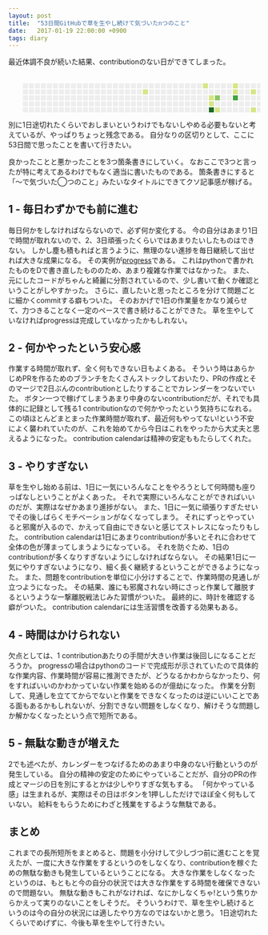 ```yaml
---
layout: post
title:  "53日間GitHubで草を生やし続けて気づいたnつのこと"
date:   2017-01-19 22:00:00 +0900
tags: diary
---
```


最近体調不良が続いた結果、contributionのない日ができてしまった。

<svg width="676" height="104" class="js-calendar-graph-svg">
  <g transform="translate(16, 20)">
      <g transform="translate(0, 0)">
          <rect class="day" width="10" height="10" x="13" y="0" fill="#eeeeee" data-count="0" data-date="2016-01-17"></rect>
          <rect class="day" width="10" height="10" x="13" y="12" fill="#eeeeee" data-count="0" data-date="2016-01-18"></rect>
          <rect class="day" width="10" height="10" x="13" y="24" fill="#eeeeee" data-count="0" data-date="2016-01-19"></rect>
          <rect class="day" width="10" height="10" x="13" y="36" fill="#eeeeee" data-count="0" data-date="2016-01-20"></rect>
          <rect class="day" width="10" height="10" x="13" y="48" fill="#eeeeee" data-count="0" data-date="2016-01-21"></rect>
          <rect class="day" width="10" height="10" x="13" y="60" fill="#eeeeee" data-count="0" data-date="2016-01-22"></rect>
          <rect class="day" width="10" height="10" x="13" y="72" fill="#eeeeee" data-count="0" data-date="2016-01-23"></rect>
      </g>
      <g transform="translate(13, 0)">
          <rect class="day" width="10" height="10" x="12" y="0" fill="#eeeeee" data-count="0" data-date="2016-01-24"></rect>
          <rect class="day" width="10" height="10" x="12" y="12" fill="#eeeeee" data-count="0" data-date="2016-01-25"></rect>
          <rect class="day" width="10" height="10" x="12" y="24" fill="#eeeeee" data-count="0" data-date="2016-01-26"></rect>
          <rect class="day" width="10" height="10" x="12" y="36" fill="#eeeeee" data-count="0" data-date="2016-01-27"></rect>
          <rect class="day" width="10" height="10" x="12" y="48" fill="#eeeeee" data-count="0" data-date="2016-01-28"></rect>
          <rect class="day" width="10" height="10" x="12" y="60" fill="#eeeeee" data-count="0" data-date="2016-01-29"></rect>
          <rect class="day" width="10" height="10" x="12" y="72" fill="#eeeeee" data-count="0" data-date="2016-01-30"></rect>
      </g>
      <g transform="translate(26, 0)">
          <rect class="day" width="10" height="10" x="11" y="0" fill="#eeeeee" data-count="0" data-date="2016-01-31"></rect>
          <rect class="day" width="10" height="10" x="11" y="12" fill="#eeeeee" data-count="0" data-date="2016-02-01"></rect>
          <rect class="day" width="10" height="10" x="11" y="24" fill="#eeeeee" data-count="0" data-date="2016-02-02"></rect>
          <rect class="day" width="10" height="10" x="11" y="36" fill="#eeeeee" data-count="0" data-date="2016-02-03"></rect>
          <rect class="day" width="10" height="10" x="11" y="48" fill="#eeeeee" data-count="0" data-date="2016-02-04"></rect>
          <rect class="day" width="10" height="10" x="11" y="60" fill="#eeeeee" data-count="0" data-date="2016-02-05"></rect>
          <rect class="day" width="10" height="10" x="11" y="72" fill="#eeeeee" data-count="0" data-date="2016-02-06"></rect>
      </g>
      <g transform="translate(39, 0)">
          <rect class="day" width="10" height="10" x="10" y="0" fill="#eeeeee" data-count="0" data-date="2016-02-07"></rect>
          <rect class="day" width="10" height="10" x="10" y="12" fill="#eeeeee" data-count="0" data-date="2016-02-08"></rect>
          <rect class="day" width="10" height="10" x="10" y="24" fill="#eeeeee" data-count="0" data-date="2016-02-09"></rect>
          <rect class="day" width="10" height="10" x="10" y="36" fill="#eeeeee" data-count="0" data-date="2016-02-10"></rect>
          <rect class="day" width="10" height="10" x="10" y="48" fill="#eeeeee" data-count="0" data-date="2016-02-11"></rect>
          <rect class="day" width="10" height="10" x="10" y="60" fill="#eeeeee" data-count="0" data-date="2016-02-12"></rect>
          <rect class="day" width="10" height="10" x="10" y="72" fill="#eeeeee" data-count="0" data-date="2016-02-13"></rect>
      </g>
      <g transform="translate(52, 0)">
          <rect class="day" width="10" height="10" x="9" y="0" fill="#eeeeee" data-count="0" data-date="2016-02-14"></rect>
          <rect class="day" width="10" height="10" x="9" y="12" fill="#eeeeee" data-count="0" data-date="2016-02-15"></rect>
          <rect class="day" width="10" height="10" x="9" y="24" fill="#eeeeee" data-count="0" data-date="2016-02-16"></rect>
          <rect class="day" width="10" height="10" x="9" y="36" fill="#eeeeee" data-count="0" data-date="2016-02-17"></rect>
          <rect class="day" width="10" height="10" x="9" y="48" fill="#eeeeee" data-count="0" data-date="2016-02-18"></rect>
          <rect class="day" width="10" height="10" x="9" y="60" fill="#eeeeee" data-count="0" data-date="2016-02-19"></rect>
          <rect class="day" width="10" height="10" x="9" y="72" fill="#eeeeee" data-count="0" data-date="2016-02-20"></rect>
      </g>
      <g transform="translate(65, 0)">
          <rect class="day" width="10" height="10" x="8" y="0" fill="#eeeeee" data-count="0" data-date="2016-02-21"></rect>
          <rect class="day" width="10" height="10" x="8" y="12" fill="#eeeeee" data-count="0" data-date="2016-02-22"></rect>
          <rect class="day" width="10" height="10" x="8" y="24" fill="#eeeeee" data-count="0" data-date="2016-02-23"></rect>
          <rect class="day" width="10" height="10" x="8" y="36" fill="#eeeeee" data-count="0" data-date="2016-02-24"></rect>
          <rect class="day" width="10" height="10" x="8" y="48" fill="#eeeeee" data-count="0" data-date="2016-02-25"></rect>
          <rect class="day" width="10" height="10" x="8" y="60" fill="#eeeeee" data-count="0" data-date="2016-02-26"></rect>
          <rect class="day" width="10" height="10" x="8" y="72" fill="#eeeeee" data-count="0" data-date="2016-02-27"></rect>
      </g>
      <g transform="translate(78, 0)">
          <rect class="day" width="10" height="10" x="7" y="0" fill="#eeeeee" data-count="0" data-date="2016-02-28"></rect>
          <rect class="day" width="10" height="10" x="7" y="12" fill="#eeeeee" data-count="0" data-date="2016-02-29"></rect>
          <rect class="day" width="10" height="10" x="7" y="24" fill="#eeeeee" data-count="0" data-date="2016-03-01"></rect>
          <rect class="day" width="10" height="10" x="7" y="36" fill="#eeeeee" data-count="0" data-date="2016-03-02"></rect>
          <rect class="day" width="10" height="10" x="7" y="48" fill="#eeeeee" data-count="0" data-date="2016-03-03"></rect>
          <rect class="day" width="10" height="10" x="7" y="60" fill="#eeeeee" data-count="0" data-date="2016-03-04"></rect>
          <rect class="day" width="10" height="10" x="7" y="72" fill="#eeeeee" data-count="0" data-date="2016-03-05"></rect>
      </g>
      <g transform="translate(91, 0)">
          <rect class="day" width="10" height="10" x="6" y="0" fill="#eeeeee" data-count="0" data-date="2016-03-06"></rect>
          <rect class="day" width="10" height="10" x="6" y="12" fill="#eeeeee" data-count="0" data-date="2016-03-07"></rect>
          <rect class="day" width="10" height="10" x="6" y="24" fill="#eeeeee" data-count="0" data-date="2016-03-08"></rect>
          <rect class="day" width="10" height="10" x="6" y="36" fill="#eeeeee" data-count="0" data-date="2016-03-09"></rect>
          <rect class="day" width="10" height="10" x="6" y="48" fill="#eeeeee" data-count="0" data-date="2016-03-10"></rect>
          <rect class="day" width="10" height="10" x="6" y="60" fill="#eeeeee" data-count="0" data-date="2016-03-11"></rect>
          <rect class="day" width="10" height="10" x="6" y="72" fill="#eeeeee" data-count="0" data-date="2016-03-12"></rect>
      </g>
      <g transform="translate(104, 0)">
          <rect class="day" width="10" height="10" x="5" y="0" fill="#eeeeee" data-count="0" data-date="2016-03-13"></rect>
          <rect class="day" width="10" height="10" x="5" y="12" fill="#eeeeee" data-count="0" data-date="2016-03-14"></rect>
          <rect class="day" width="10" height="10" x="5" y="24" fill="#eeeeee" data-count="0" data-date="2016-03-15"></rect>
          <rect class="day" width="10" height="10" x="5" y="36" fill="#eeeeee" data-count="0" data-date="2016-03-16"></rect>
          <rect class="day" width="10" height="10" x="5" y="48" fill="#eeeeee" data-count="0" data-date="2016-03-17"></rect>
          <rect class="day" width="10" height="10" x="5" y="60" fill="#eeeeee" data-count="0" data-date="2016-03-18"></rect>
          <rect class="day" width="10" height="10" x="5" y="72" fill="#eeeeee" data-count="0" data-date="2016-03-19"></rect>
      </g>
      <g transform="translate(117, 0)">
          <rect class="day" width="10" height="10" x="4" y="0" fill="#eeeeee" data-count="0" data-date="2016-03-20"></rect>
          <rect class="day" width="10" height="10" x="4" y="12" fill="#eeeeee" data-count="0" data-date="2016-03-21"></rect>
          <rect class="day" width="10" height="10" x="4" y="24" fill="#eeeeee" data-count="0" data-date="2016-03-22"></rect>
          <rect class="day" width="10" height="10" x="4" y="36" fill="#eeeeee" data-count="0" data-date="2016-03-23"></rect>
          <rect class="day" width="10" height="10" x="4" y="48" fill="#eeeeee" data-count="0" data-date="2016-03-24"></rect>
          <rect class="day" width="10" height="10" x="4" y="60" fill="#eeeeee" data-count="0" data-date="2016-03-25"></rect>
          <rect class="day" width="10" height="10" x="4" y="72" fill="#eeeeee" data-count="0" data-date="2016-03-26"></rect>
      </g>
      <g transform="translate(130, 0)">
          <rect class="day" width="10" height="10" x="3" y="0" fill="#eeeeee" data-count="0" data-date="2016-03-27"></rect>
          <rect class="day" width="10" height="10" x="3" y="12" fill="#eeeeee" data-count="0" data-date="2016-03-28"></rect>
          <rect class="day" width="10" height="10" x="3" y="24" fill="#eeeeee" data-count="0" data-date="2016-03-29"></rect>
          <rect class="day" width="10" height="10" x="3" y="36" fill="#eeeeee" data-count="0" data-date="2016-03-30"></rect>
          <rect class="day" width="10" height="10" x="3" y="48" fill="#eeeeee" data-count="0" data-date="2016-03-31"></rect>
          <rect class="day" width="10" height="10" x="3" y="60" fill="#eeeeee" data-count="0" data-date="2016-04-01"></rect>
          <rect class="day" width="10" height="10" x="3" y="72" fill="#eeeeee" data-count="0" data-date="2016-04-02"></rect>
      </g>
      <g transform="translate(143, 0)">
          <rect class="day" width="10" height="10" x="2" y="0" fill="#eeeeee" data-count="0" data-date="2016-04-03"></rect>
          <rect class="day" width="10" height="10" x="2" y="12" fill="#eeeeee" data-count="0" data-date="2016-04-04"></rect>
          <rect class="day" width="10" height="10" x="2" y="24" fill="#eeeeee" data-count="0" data-date="2016-04-05"></rect>
          <rect class="day" width="10" height="10" x="2" y="36" fill="#eeeeee" data-count="0" data-date="2016-04-06"></rect>
          <rect class="day" width="10" height="10" x="2" y="48" fill="#eeeeee" data-count="0" data-date="2016-04-07"></rect>
          <rect class="day" width="10" height="10" x="2" y="60" fill="#eeeeee" data-count="0" data-date="2016-04-08"></rect>
          <rect class="day" width="10" height="10" x="2" y="72" fill="#eeeeee" data-count="0" data-date="2016-04-09"></rect>
      </g>
      <g transform="translate(156, 0)">
          <rect class="day" width="10" height="10" x="1" y="0" fill="#eeeeee" data-count="0" data-date="2016-04-10"></rect>
          <rect class="day" width="10" height="10" x="1" y="12" fill="#eeeeee" data-count="0" data-date="2016-04-11"></rect>
          <rect class="day" width="10" height="10" x="1" y="24" fill="#eeeeee" data-count="0" data-date="2016-04-12"></rect>
          <rect class="day" width="10" height="10" x="1" y="36" fill="#eeeeee" data-count="0" data-date="2016-04-13"></rect>
          <rect class="day" width="10" height="10" x="1" y="48" fill="#eeeeee" data-count="0" data-date="2016-04-14"></rect>
          <rect class="day" width="10" height="10" x="1" y="60" fill="#eeeeee" data-count="0" data-date="2016-04-15"></rect>
          <rect class="day" width="10" height="10" x="1" y="72" fill="#eeeeee" data-count="0" data-date="2016-04-16"></rect>
      </g>
      <g transform="translate(169, 0)">
          <rect class="day" width="10" height="10" x="0" y="0" fill="#eeeeee" data-count="0" data-date="2016-04-17"></rect>
          <rect class="day" width="10" height="10" x="0" y="12" fill="#eeeeee" data-count="0" data-date="2016-04-18"></rect>
          <rect class="day" width="10" height="10" x="0" y="24" fill="#eeeeee" data-count="0" data-date="2016-04-19"></rect>
          <rect class="day" width="10" height="10" x="0" y="36" fill="#eeeeee" data-count="0" data-date="2016-04-20"></rect>
          <rect class="day" width="10" height="10" x="0" y="48" fill="#eeeeee" data-count="0" data-date="2016-04-21"></rect>
          <rect class="day" width="10" height="10" x="0" y="60" fill="#eeeeee" data-count="0" data-date="2016-04-22"></rect>
          <rect class="day" width="10" height="10" x="0" y="72" fill="#eeeeee" data-count="0" data-date="2016-04-23"></rect>
      </g>
      <g transform="translate(182, 0)">
          <rect class="day" width="10" height="10" x="-1" y="0" fill="#eeeeee" data-count="0" data-date="2016-04-24"></rect>
          <rect class="day" width="10" height="10" x="-1" y="12" fill="#eeeeee" data-count="0" data-date="2016-04-25"></rect>
          <rect class="day" width="10" height="10" x="-1" y="24" fill="#eeeeee" data-count="0" data-date="2016-04-26"></rect>
          <rect class="day" width="10" height="10" x="-1" y="36" fill="#eeeeee" data-count="0" data-date="2016-04-27"></rect>
          <rect class="day" width="10" height="10" x="-1" y="48" fill="#eeeeee" data-count="0" data-date="2016-04-28"></rect>
          <rect class="day" width="10" height="10" x="-1" y="60" fill="#eeeeee" data-count="0" data-date="2016-04-29"></rect>
          <rect class="day" width="10" height="10" x="-1" y="72" fill="#eeeeee" data-count="0" data-date="2016-04-30"></rect>
      </g>
      <g transform="translate(195, 0)">
          <rect class="day" width="10" height="10" x="-2" y="0" fill="#eeeeee" data-count="0" data-date="2016-05-01"></rect>
          <rect class="day" width="10" height="10" x="-2" y="12" fill="#eeeeee" data-count="0" data-date="2016-05-02"></rect>
          <rect class="day" width="10" height="10" x="-2" y="24" fill="#eeeeee" data-count="0" data-date="2016-05-03"></rect>
          <rect class="day" width="10" height="10" x="-2" y="36" fill="#eeeeee" data-count="0" data-date="2016-05-04"></rect>
          <rect class="day" width="10" height="10" x="-2" y="48" fill="#eeeeee" data-count="0" data-date="2016-05-05"></rect>
          <rect class="day" width="10" height="10" x="-2" y="60" fill="#eeeeee" data-count="0" data-date="2016-05-06"></rect>
          <rect class="day" width="10" height="10" x="-2" y="72" fill="#eeeeee" data-count="0" data-date="2016-05-07"></rect>
      </g>
      <g transform="translate(208, 0)">
          <rect class="day" width="10" height="10" x="-3" y="0" fill="#eeeeee" data-count="0" data-date="2016-05-08"></rect>
          <rect class="day" width="10" height="10" x="-3" y="12" fill="#eeeeee" data-count="0" data-date="2016-05-09"></rect>
          <rect class="day" width="10" height="10" x="-3" y="24" fill="#eeeeee" data-count="0" data-date="2016-05-10"></rect>
          <rect class="day" width="10" height="10" x="-3" y="36" fill="#eeeeee" data-count="0" data-date="2016-05-11"></rect>
          <rect class="day" width="10" height="10" x="-3" y="48" fill="#eeeeee" data-count="0" data-date="2016-05-12"></rect>
          <rect class="day" width="10" height="10" x="-3" y="60" fill="#eeeeee" data-count="0" data-date="2016-05-13"></rect>
          <rect class="day" width="10" height="10" x="-3" y="72" fill="#eeeeee" data-count="0" data-date="2016-05-14"></rect>
      </g>
      <g transform="translate(221, 0)">
          <rect class="day" width="10" height="10" x="-4" y="0" fill="#eeeeee" data-count="0" data-date="2016-05-15"></rect>
          <rect class="day" width="10" height="10" x="-4" y="12" fill="#eeeeee" data-count="0" data-date="2016-05-16"></rect>
          <rect class="day" width="10" height="10" x="-4" y="24" fill="#eeeeee" data-count="0" data-date="2016-05-17"></rect>
          <rect class="day" width="10" height="10" x="-4" y="36" fill="#eeeeee" data-count="0" data-date="2016-05-18"></rect>
          <rect class="day" width="10" height="10" x="-4" y="48" fill="#eeeeee" data-count="0" data-date="2016-05-19"></rect>
          <rect class="day" width="10" height="10" x="-4" y="60" fill="#eeeeee" data-count="0" data-date="2016-05-20"></rect>
          <rect class="day" width="10" height="10" x="-4" y="72" fill="#eeeeee" data-count="0" data-date="2016-05-21"></rect>
      </g>
      <g transform="translate(234, 0)">
          <rect class="day" width="10" height="10" x="-5" y="0" fill="#eeeeee" data-count="0" data-date="2016-05-22"></rect>
          <rect class="day" width="10" height="10" x="-5" y="12" fill="#eeeeee" data-count="0" data-date="2016-05-23"></rect>
          <rect class="day" width="10" height="10" x="-5" y="24" fill="#eeeeee" data-count="0" data-date="2016-05-24"></rect>
          <rect class="day" width="10" height="10" x="-5" y="36" fill="#eeeeee" data-count="0" data-date="2016-05-25"></rect>
          <rect class="day" width="10" height="10" x="-5" y="48" fill="#eeeeee" data-count="0" data-date="2016-05-26"></rect>
          <rect class="day" width="10" height="10" x="-5" y="60" fill="#eeeeee" data-count="0" data-date="2016-05-27"></rect>
          <rect class="day" width="10" height="10" x="-5" y="72" fill="#eeeeee" data-count="0" data-date="2016-05-28"></rect>
      </g>
      <g transform="translate(247, 0)">
          <rect class="day" width="10" height="10" x="-6" y="0" fill="#eeeeee" data-count="0" data-date="2016-05-29"></rect>
          <rect class="day" width="10" height="10" x="-6" y="12" fill="#eeeeee" data-count="0" data-date="2016-05-30"></rect>
          <rect class="day" width="10" height="10" x="-6" y="24" fill="#eeeeee" data-count="0" data-date="2016-05-31"></rect>
          <rect class="day" width="10" height="10" x="-6" y="36" fill="#eeeeee" data-count="0" data-date="2016-06-01"></rect>
          <rect class="day" width="10" height="10" x="-6" y="48" fill="#eeeeee" data-count="0" data-date="2016-06-02"></rect>
          <rect class="day" width="10" height="10" x="-6" y="60" fill="#eeeeee" data-count="0" data-date="2016-06-03"></rect>
          <rect class="day" width="10" height="10" x="-6" y="72" fill="#eeeeee" data-count="0" data-date="2016-06-04"></rect>
      </g>
      <g transform="translate(260, 0)">
          <rect class="day" width="10" height="10" x="-7" y="0" fill="#eeeeee" data-count="0" data-date="2016-06-05"></rect>
          <rect class="day" width="10" height="10" x="-7" y="12" fill="#d6e685" data-count="2" data-date="2016-06-06"></rect>
          <rect class="day" width="10" height="10" x="-7" y="24" fill="#eeeeee" data-count="0" data-date="2016-06-07"></rect>
          <rect class="day" width="10" height="10" x="-7" y="36" fill="#eeeeee" data-count="0" data-date="2016-06-08"></rect>
          <rect class="day" width="10" height="10" x="-7" y="48" fill="#eeeeee" data-count="0" data-date="2016-06-09"></rect>
          <rect class="day" width="10" height="10" x="-7" y="60" fill="#eeeeee" data-count="0" data-date="2016-06-10"></rect>
          <rect class="day" width="10" height="10" x="-7" y="72" fill="#eeeeee" data-count="0" data-date="2016-06-11"></rect>
      </g>
      <g transform="translate(273, 0)">
          <rect class="day" width="10" height="10" x="-8" y="0" fill="#eeeeee" data-count="0" data-date="2016-06-12"></rect>
          <rect class="day" width="10" height="10" x="-8" y="12" fill="#eeeeee" data-count="0" data-date="2016-06-13"></rect>
          <rect class="day" width="10" height="10" x="-8" y="24" fill="#eeeeee" data-count="0" data-date="2016-06-14"></rect>
          <rect class="day" width="10" height="10" x="-8" y="36" fill="#eeeeee" data-count="0" data-date="2016-06-15"></rect>
          <rect class="day" width="10" height="10" x="-8" y="48" fill="#eeeeee" data-count="0" data-date="2016-06-16"></rect>
          <rect class="day" width="10" height="10" x="-8" y="60" fill="#eeeeee" data-count="0" data-date="2016-06-17"></rect>
          <rect class="day" width="10" height="10" x="-8" y="72" fill="#eeeeee" data-count="0" data-date="2016-06-18"></rect>
      </g>
      <g transform="translate(286, 0)">
          <rect class="day" width="10" height="10" x="-9" y="0" fill="#eeeeee" data-count="0" data-date="2016-06-19"></rect>
          <rect class="day" width="10" height="10" x="-9" y="12" fill="#eeeeee" data-count="0" data-date="2016-06-20"></rect>
          <rect class="day" width="10" height="10" x="-9" y="24" fill="#eeeeee" data-count="0" data-date="2016-06-21"></rect>
          <rect class="day" width="10" height="10" x="-9" y="36" fill="#eeeeee" data-count="0" data-date="2016-06-22"></rect>
          <rect class="day" width="10" height="10" x="-9" y="48" fill="#eeeeee" data-count="0" data-date="2016-06-23"></rect>
          <rect class="day" width="10" height="10" x="-9" y="60" fill="#eeeeee" data-count="0" data-date="2016-06-24"></rect>
          <rect class="day" width="10" height="10" x="-9" y="72" fill="#eeeeee" data-count="0" data-date="2016-06-25"></rect>
      </g>
      <g transform="translate(299, 0)">
          <rect class="day" width="10" height="10" x="-10" y="0" fill="#eeeeee" data-count="0" data-date="2016-06-26"></rect>
          <rect class="day" width="10" height="10" x="-10" y="12" fill="#eeeeee" data-count="0" data-date="2016-06-27"></rect>
          <rect class="day" width="10" height="10" x="-10" y="24" fill="#eeeeee" data-count="0" data-date="2016-06-28"></rect>
          <rect class="day" width="10" height="10" x="-10" y="36" fill="#eeeeee" data-count="0" data-date="2016-06-29"></rect>
          <rect class="day" width="10" height="10" x="-10" y="48" fill="#eeeeee" data-count="0" data-date="2016-06-30"></rect>
          <rect class="day" width="10" height="10" x="-10" y="60" fill="#eeeeee" data-count="0" data-date="2016-07-01"></rect>
          <rect class="day" width="10" height="10" x="-10" y="72" fill="#eeeeee" data-count="0" data-date="2016-07-02"></rect>
      </g>
      <g transform="translate(312, 0)">
          <rect class="day" width="10" height="10" x="-11" y="0" fill="#eeeeee" data-count="0" data-date="2016-07-03"></rect>
          <rect class="day" width="10" height="10" x="-11" y="12" fill="#eeeeee" data-count="0" data-date="2016-07-04"></rect>
          <rect class="day" width="10" height="10" x="-11" y="24" fill="#eeeeee" data-count="0" data-date="2016-07-05"></rect>
          <rect class="day" width="10" height="10" x="-11" y="36" fill="#eeeeee" data-count="0" data-date="2016-07-06"></rect>
          <rect class="day" width="10" height="10" x="-11" y="48" fill="#eeeeee" data-count="0" data-date="2016-07-07"></rect>
          <rect class="day" width="10" height="10" x="-11" y="60" fill="#eeeeee" data-count="0" data-date="2016-07-08"></rect>
          <rect class="day" width="10" height="10" x="-11" y="72" fill="#eeeeee" data-count="0" data-date="2016-07-09"></rect>
      </g>
      <g transform="translate(325, 0)">
          <rect class="day" width="10" height="10" x="-12" y="0" fill="#eeeeee" data-count="0" data-date="2016-07-10"></rect>
          <rect class="day" width="10" height="10" x="-12" y="12" fill="#eeeeee" data-count="0" data-date="2016-07-11"></rect>
          <rect class="day" width="10" height="10" x="-12" y="24" fill="#eeeeee" data-count="0" data-date="2016-07-12"></rect>
          <rect class="day" width="10" height="10" x="-12" y="36" fill="#eeeeee" data-count="0" data-date="2016-07-13"></rect>
          <rect class="day" width="10" height="10" x="-12" y="48" fill="#eeeeee" data-count="0" data-date="2016-07-14"></rect>
          <rect class="day" width="10" height="10" x="-12" y="60" fill="#eeeeee" data-count="0" data-date="2016-07-15"></rect>
          <rect class="day" width="10" height="10" x="-12" y="72" fill="#eeeeee" data-count="0" data-date="2016-07-16"></rect>
      </g>
      <g transform="translate(338, 0)">
          <rect class="day" width="10" height="10" x="-13" y="0" fill="#eeeeee" data-count="0" data-date="2016-07-17"></rect>
          <rect class="day" width="10" height="10" x="-13" y="12" fill="#eeeeee" data-count="0" data-date="2016-07-18"></rect>
          <rect class="day" width="10" height="10" x="-13" y="24" fill="#eeeeee" data-count="0" data-date="2016-07-19"></rect>
          <rect class="day" width="10" height="10" x="-13" y="36" fill="#eeeeee" data-count="0" data-date="2016-07-20"></rect>
          <rect class="day" width="10" height="10" x="-13" y="48" fill="#eeeeee" data-count="0" data-date="2016-07-21"></rect>
          <rect class="day" width="10" height="10" x="-13" y="60" fill="#eeeeee" data-count="0" data-date="2016-07-22"></rect>
          <rect class="day" width="10" height="10" x="-13" y="72" fill="#eeeeee" data-count="0" data-date="2016-07-23"></rect>
      </g>
      <g transform="translate(351, 0)">
          <rect class="day" width="10" height="10" x="-14" y="0" fill="#eeeeee" data-count="0" data-date="2016-07-24"></rect>
          <rect class="day" width="10" height="10" x="-14" y="12" fill="#eeeeee" data-count="0" data-date="2016-07-25"></rect>
          <rect class="day" width="10" height="10" x="-14" y="24" fill="#eeeeee" data-count="0" data-date="2016-07-26"></rect>
          <rect class="day" width="10" height="10" x="-14" y="36" fill="#eeeeee" data-count="0" data-date="2016-07-27"></rect>
          <rect class="day" width="10" height="10" x="-14" y="48" fill="#eeeeee" data-count="0" data-date="2016-07-28"></rect>
          <rect class="day" width="10" height="10" x="-14" y="60" fill="#eeeeee" data-count="0" data-date="2016-07-29"></rect>
          <rect class="day" width="10" height="10" x="-14" y="72" fill="#eeeeee" data-count="0" data-date="2016-07-30"></rect>
      </g>
      <g transform="translate(364, 0)">
          <rect class="day" width="10" height="10" x="-15" y="0" fill="#eeeeee" data-count="0" data-date="2016-07-31"></rect>
          <rect class="day" width="10" height="10" x="-15" y="12" fill="#eeeeee" data-count="0" data-date="2016-08-01"></rect>
          <rect class="day" width="10" height="10" x="-15" y="24" fill="#eeeeee" data-count="0" data-date="2016-08-02"></rect>
          <rect class="day" width="10" height="10" x="-15" y="36" fill="#eeeeee" data-count="0" data-date="2016-08-03"></rect>
          <rect class="day" width="10" height="10" x="-15" y="48" fill="#eeeeee" data-count="0" data-date="2016-08-04"></rect>
          <rect class="day" width="10" height="10" x="-15" y="60" fill="#eeeeee" data-count="0" data-date="2016-08-05"></rect>
          <rect class="day" width="10" height="10" x="-15" y="72" fill="#eeeeee" data-count="0" data-date="2016-08-06"></rect>
      </g>
      <g transform="translate(377, 0)">
          <rect class="day" width="10" height="10" x="-16" y="0" fill="#eeeeee" data-count="0" data-date="2016-08-07"></rect>
          <rect class="day" width="10" height="10" x="-16" y="12" fill="#eeeeee" data-count="0" data-date="2016-08-08"></rect>
          <rect class="day" width="10" height="10" x="-16" y="24" fill="#eeeeee" data-count="0" data-date="2016-08-09"></rect>
          <rect class="day" width="10" height="10" x="-16" y="36" fill="#eeeeee" data-count="0" data-date="2016-08-10"></rect>
          <rect class="day" width="10" height="10" x="-16" y="48" fill="#eeeeee" data-count="0" data-date="2016-08-11"></rect>
          <rect class="day" width="10" height="10" x="-16" y="60" fill="#8cc665" data-count="4" data-date="2016-08-12"></rect>
          <rect class="day" width="10" height="10" x="-16" y="72" fill="#eeeeee" data-count="0" data-date="2016-08-13"></rect>
      </g>
      <g transform="translate(390, 0)">
          <rect class="day" width="10" height="10" x="-17" y="0" fill="#d6e685" data-count="2" data-date="2016-08-14"></rect>
          <rect class="day" width="10" height="10" x="-17" y="12" fill="#eeeeee" data-count="0" data-date="2016-08-15"></rect>
          <rect class="day" width="10" height="10" x="-17" y="24" fill="#eeeeee" data-count="0" data-date="2016-08-16"></rect>
          <rect class="day" width="10" height="10" x="-17" y="36" fill="#eeeeee" data-count="0" data-date="2016-08-17"></rect>
          <rect class="day" width="10" height="10" x="-17" y="48" fill="#eeeeee" data-count="0" data-date="2016-08-18"></rect>
          <rect class="day" width="10" height="10" x="-17" y="60" fill="#eeeeee" data-count="0" data-date="2016-08-19"></rect>
          <rect class="day" width="10" height="10" x="-17" y="72" fill="#eeeeee" data-count="0" data-date="2016-08-20"></rect>
      </g>
      <g transform="translate(403, 0)">
          <rect class="day" width="10" height="10" x="-18" y="0" fill="#eeeeee" data-count="0" data-date="2016-08-21"></rect>
          <rect class="day" width="10" height="10" x="-18" y="12" fill="#eeeeee" data-count="0" data-date="2016-08-22"></rect>
          <rect class="day" width="10" height="10" x="-18" y="24" fill="#d6e685" data-count="1" data-date="2016-08-23"></rect>
          <rect class="day" width="10" height="10" x="-18" y="36" fill="#d6e685" data-count="1" data-date="2016-08-24"></rect>
          <rect class="day" width="10" height="10" x="-18" y="48" fill="#1e6823" data-count="8" data-date="2016-08-25"></rect>
          <rect class="day" width="10" height="10" x="-18" y="60" fill="#eeeeee" data-count="0" data-date="2016-08-26"></rect>
          <rect class="day" width="10" height="10" x="-18" y="72" fill="#eeeeee" data-count="0" data-date="2016-08-27"></rect>
      </g>
      <g transform="translate(416, 0)">
          <rect class="day" width="10" height="10" x="-19" y="0" fill="#eeeeee" data-count="0" data-date="2016-08-28"></rect>
          <rect class="day" width="10" height="10" x="-19" y="12" fill="#eeeeee" data-count="0" data-date="2016-08-29"></rect>
          <rect class="day" width="10" height="10" x="-19" y="24" fill="#8cc665" data-count="4" data-date="2016-08-30"></rect>
          <rect class="day" width="10" height="10" x="-19" y="36" fill="#eeeeee" data-count="0" data-date="2016-08-31"></rect>
          <rect class="day" width="10" height="10" x="-19" y="48" fill="#d6e685" data-count="2" data-date="2016-09-01"></rect>
          <rect class="day" width="10" height="10" x="-19" y="60" fill="#eeeeee" data-count="0" data-date="2016-09-02"></rect>
          <rect class="day" width="10" height="10" x="-19" y="72" fill="#8cc665" data-count="3" data-date="2016-09-03"></rect>
      </g>
      <g transform="translate(429, 0)">
          <rect class="day" width="10" height="10" x="-20" y="0" fill="#eeeeee" data-count="0" data-date="2016-09-04"></rect>
          <rect class="day" width="10" height="10" x="-20" y="12" fill="#eeeeee" data-count="0" data-date="2016-09-05"></rect>
          <rect class="day" width="10" height="10" x="-20" y="24" fill="#eeeeee" data-count="0" data-date="2016-09-06"></rect>
          <rect class="day" width="10" height="10" x="-20" y="36" fill="#eeeeee" data-count="0" data-date="2016-09-07"></rect>
          <rect class="day" width="10" height="10" x="-20" y="48" fill="#eeeeee" data-count="0" data-date="2016-09-08"></rect>
          <rect class="day" width="10" height="10" x="-20" y="60" fill="#d6e685" data-count="1" data-date="2016-09-09"></rect>
          <rect class="day" width="10" height="10" x="-20" y="72" fill="#eeeeee" data-count="0" data-date="2016-09-10"></rect>
      </g>
      <g transform="translate(442, 0)">
          <rect class="day" width="10" height="10" x="-21" y="0" fill="#eeeeee" data-count="0" data-date="2016-09-11"></rect>
          <rect class="day" width="10" height="10" x="-21" y="12" fill="#eeeeee" data-count="0" data-date="2016-09-12"></rect>
          <rect class="day" width="10" height="10" x="-21" y="24" fill="#eeeeee" data-count="0" data-date="2016-09-13"></rect>
          <rect class="day" width="10" height="10" x="-21" y="36" fill="#eeeeee" data-count="0" data-date="2016-09-14"></rect>
          <rect class="day" width="10" height="10" x="-21" y="48" fill="#eeeeee" data-count="0" data-date="2016-09-15"></rect>
          <rect class="day" width="10" height="10" x="-21" y="60" fill="#eeeeee" data-count="0" data-date="2016-09-16"></rect>
          <rect class="day" width="10" height="10" x="-21" y="72" fill="#d6e685" data-count="2" data-date="2016-09-17"></rect>
      </g>
      <g transform="translate(455, 0)">
          <rect class="day" width="10" height="10" x="-22" y="0" fill="#d6e685" data-count="1" data-date="2016-09-18"></rect>
          <rect class="day" width="10" height="10" x="-22" y="12" fill="#d6e685" data-count="1" data-date="2016-09-19"></rect>
          <rect class="day" width="10" height="10" x="-22" y="24" fill="#44a340" data-count="7" data-date="2016-09-20"></rect>
          <rect class="day" width="10" height="10" x="-22" y="36" fill="#eeeeee" data-count="0" data-date="2016-09-21"></rect>
          <rect class="day" width="10" height="10" x="-22" y="48" fill="#eeeeee" data-count="0" data-date="2016-09-22"></rect>
          <rect class="day" width="10" height="10" x="-22" y="60" fill="#eeeeee" data-count="0" data-date="2016-09-23"></rect>
          <rect class="day" width="10" height="10" x="-22" y="72" fill="#eeeeee" data-count="0" data-date="2016-09-24"></rect>
      </g>
      <g transform="translate(468, 0)">
          <rect class="day" width="10" height="10" x="-23" y="0" fill="#eeeeee" data-count="0" data-date="2016-09-25"></rect>
          <rect class="day" width="10" height="10" x="-23" y="12" fill="#eeeeee" data-count="0" data-date="2016-09-26"></rect>
          <rect class="day" width="10" height="10" x="-23" y="24" fill="#eeeeee" data-count="0" data-date="2016-09-27"></rect>
          <rect class="day" width="10" height="10" x="-23" y="36" fill="#eeeeee" data-count="0" data-date="2016-09-28"></rect>
          <rect class="day" width="10" height="10" x="-23" y="48" fill="#eeeeee" data-count="0" data-date="2016-09-29"></rect>
          <rect class="day" width="10" height="10" x="-23" y="60" fill="#eeeeee" data-count="0" data-date="2016-09-30"></rect>
          <rect class="day" width="10" height="10" x="-23" y="72" fill="#eeeeee" data-count="0" data-date="2016-10-01"></rect>
      </g>
      <g transform="translate(481, 0)">
          <rect class="day" width="10" height="10" x="-24" y="0" fill="#eeeeee" data-count="0" data-date="2016-10-02"></rect>
          <rect class="day" width="10" height="10" x="-24" y="12" fill="#eeeeee" data-count="0" data-date="2016-10-03"></rect>
          <rect class="day" width="10" height="10" x="-24" y="24" fill="#eeeeee" data-count="0" data-date="2016-10-04"></rect>
          <rect class="day" width="10" height="10" x="-24" y="36" fill="#eeeeee" data-count="0" data-date="2016-10-05"></rect>
          <rect class="day" width="10" height="10" x="-24" y="48" fill="#eeeeee" data-count="0" data-date="2016-10-06"></rect>
          <rect class="day" width="10" height="10" x="-24" y="60" fill="#d6e685" data-count="2" data-date="2016-10-07"></rect>
          <rect class="day" width="10" height="10" x="-24" y="72" fill="#eeeeee" data-count="0" data-date="2016-10-08"></rect>
      </g>
      <g transform="translate(494, 0)">
          <rect class="day" width="10" height="10" x="-25" y="0" fill="#eeeeee" data-count="0" data-date="2016-10-09"></rect>
          <rect class="day" width="10" height="10" x="-25" y="12" fill="#d6e685" data-count="1" data-date="2016-10-10"></rect>
          <rect class="day" width="10" height="10" x="-25" y="24" fill="#eeeeee" data-count="0" data-date="2016-10-11"></rect>
          <rect class="day" width="10" height="10" x="-25" y="36" fill="#eeeeee" data-count="0" data-date="2016-10-12"></rect>
          <rect class="day" width="10" height="10" x="-25" y="48" fill="#d6e685" data-count="1" data-date="2016-10-13"></rect>
          <rect class="day" width="10" height="10" x="-25" y="60" fill="#44a340" data-count="6" data-date="2016-10-14"></rect>
          <rect class="day" width="10" height="10" x="-25" y="72" fill="#eeeeee" data-count="0" data-date="2016-10-15"></rect>
      </g>
      <g transform="translate(507, 0)">
          <rect class="day" width="10" height="10" x="-26" y="0" fill="#eeeeee" data-count="0" data-date="2016-10-16"></rect>
          <rect class="day" width="10" height="10" x="-26" y="12" fill="#eeeeee" data-count="0" data-date="2016-10-17"></rect>
          <rect class="day" width="10" height="10" x="-26" y="24" fill="#eeeeee" data-count="0" data-date="2016-10-18"></rect>
          <rect class="day" width="10" height="10" x="-26" y="36" fill="#eeeeee" data-count="0" data-date="2016-10-19"></rect>
          <rect class="day" width="10" height="10" x="-26" y="48" fill="#eeeeee" data-count="0" data-date="2016-10-20"></rect>
          <rect class="day" width="10" height="10" x="-26" y="60" fill="#eeeeee" data-count="0" data-date="2016-10-21"></rect>
          <rect class="day" width="10" height="10" x="-26" y="72" fill="#eeeeee" data-count="0" data-date="2016-10-22"></rect>
      </g>
      <g transform="translate(520, 0)">
          <rect class="day" width="10" height="10" x="-27" y="0" fill="#eeeeee" data-count="0" data-date="2016-10-23"></rect>
          <rect class="day" width="10" height="10" x="-27" y="12" fill="#d6e685" data-count="1" data-date="2016-10-24"></rect>
          <rect class="day" width="10" height="10" x="-27" y="24" fill="#eeeeee" data-count="0" data-date="2016-10-25"></rect>
          <rect class="day" width="10" height="10" x="-27" y="36" fill="#d6e685" data-count="1" data-date="2016-10-26"></rect>
          <rect class="day" width="10" height="10" x="-27" y="48" fill="#eeeeee" data-count="0" data-date="2016-10-27"></rect>
          <rect class="day" width="10" height="10" x="-27" y="60" fill="#eeeeee" data-count="0" data-date="2016-10-28"></rect>
          <rect class="day" width="10" height="10" x="-27" y="72" fill="#eeeeee" data-count="0" data-date="2016-10-29"></rect>
      </g>
      <g transform="translate(533, 0)">
          <rect class="day" width="10" height="10" x="-28" y="0" fill="#eeeeee" data-count="0" data-date="2016-10-30"></rect>
          <rect class="day" width="10" height="10" x="-28" y="12" fill="#eeeeee" data-count="0" data-date="2016-10-31"></rect>
          <rect class="day" width="10" height="10" x="-28" y="24" fill="#eeeeee" data-count="0" data-date="2016-11-01"></rect>
          <rect class="day" width="10" height="10" x="-28" y="36" fill="#eeeeee" data-count="0" data-date="2016-11-02"></rect>
          <rect class="day" width="10" height="10" x="-28" y="48" fill="#eeeeee" data-count="0" data-date="2016-11-03"></rect>
          <rect class="day" width="10" height="10" x="-28" y="60" fill="#eeeeee" data-count="0" data-date="2016-11-04"></rect>
          <rect class="day" width="10" height="10" x="-28" y="72" fill="#eeeeee" data-count="0" data-date="2016-11-05"></rect>
      </g>
      <g transform="translate(546, 0)">
          <rect class="day" width="10" height="10" x="-29" y="0" fill="#eeeeee" data-count="0" data-date="2016-11-06"></rect>
          <rect class="day" width="10" height="10" x="-29" y="12" fill="#eeeeee" data-count="0" data-date="2016-11-07"></rect>
          <rect class="day" width="10" height="10" x="-29" y="24" fill="#eeeeee" data-count="0" data-date="2016-11-08"></rect>
          <rect class="day" width="10" height="10" x="-29" y="36" fill="#eeeeee" data-count="0" data-date="2016-11-09"></rect>
          <rect class="day" width="10" height="10" x="-29" y="48" fill="#eeeeee" data-count="0" data-date="2016-11-10"></rect>
          <rect class="day" width="10" height="10" x="-29" y="60" fill="#eeeeee" data-count="0" data-date="2016-11-11"></rect>
          <rect class="day" width="10" height="10" x="-29" y="72" fill="#eeeeee" data-count="0" data-date="2016-11-12"></rect>
      </g>
      <g transform="translate(559, 0)">
          <rect class="day" width="10" height="10" x="-30" y="0" fill="#8cc665" data-count="5" data-date="2016-11-13"></rect>
          <rect class="day" width="10" height="10" x="-30" y="12" fill="#eeeeee" data-count="0" data-date="2016-11-14"></rect>
          <rect class="day" width="10" height="10" x="-30" y="24" fill="#eeeeee" data-count="0" data-date="2016-11-15"></rect>
          <rect class="day" width="10" height="10" x="-30" y="36" fill="#eeeeee" data-count="0" data-date="2016-11-16"></rect>
          <rect class="day" width="10" height="10" x="-30" y="48" fill="#eeeeee" data-count="0" data-date="2016-11-17"></rect>
          <rect class="day" width="10" height="10" x="-30" y="60" fill="#eeeeee" data-count="0" data-date="2016-11-18"></rect>
          <rect class="day" width="10" height="10" x="-30" y="72" fill="#eeeeee" data-count="0" data-date="2016-11-19"></rect>
      </g>
      <g transform="translate(572, 0)">
          <rect class="day" width="10" height="10" x="-31" y="0" fill="#eeeeee" data-count="0" data-date="2016-11-20"></rect>
          <rect class="day" width="10" height="10" x="-31" y="12" fill="#eeeeee" data-count="0" data-date="2016-11-21"></rect>
          <rect class="day" width="10" height="10" x="-31" y="24" fill="#eeeeee" data-count="0" data-date="2016-11-22"></rect>
          <rect class="day" width="10" height="10" x="-31" y="36" fill="#d6e685" data-count="1" data-date="2016-11-23"></rect>
          <rect class="day" width="10" height="10" x="-31" y="48" fill="#8cc665" data-count="3" data-date="2016-11-24"></rect>
          <rect class="day" width="10" height="10" x="-31" y="60" fill="#eeeeee" data-count="0" data-date="2016-11-25"></rect>
          <rect class="day" width="10" height="10" x="-31" y="72" fill="#d6e685" data-count="2" data-date="2016-11-26"></rect>
      </g>
      <g transform="translate(585, 0)">
          <rect class="day" width="10" height="10" x="-32" y="0" fill="#d6e685" data-count="1" data-date="2016-11-27"></rect>
          <rect class="day" width="10" height="10" x="-32" y="12" fill="#d6e685" data-count="1" data-date="2016-11-28"></rect>
          <rect class="day" width="10" height="10" x="-32" y="24" fill="#44a340" data-count="7" data-date="2016-11-29"></rect>
          <rect class="day" width="10" height="10" x="-32" y="36" fill="#8cc665" data-count="3" data-date="2016-11-30"></rect>
          <rect class="day" width="10" height="10" x="-32" y="48" fill="#8cc665" data-count="3" data-date="2016-12-01"></rect>
          <rect class="day" width="10" height="10" x="-32" y="60" fill="#44a340" data-count="6" data-date="2016-12-02"></rect>
          <rect class="day" width="10" height="10" x="-32" y="72" fill="#44a340" data-count="7" data-date="2016-12-03"></rect>
      </g>
      <g transform="translate(598, 0)">
          <rect class="day" width="10" height="10" x="-33" y="0" fill="#d6e685" data-count="2" data-date="2016-12-04"></rect>
          <rect class="day" width="10" height="10" x="-33" y="12" fill="#d6e685" data-count="1" data-date="2016-12-05"></rect>
          <rect class="day" width="10" height="10" x="-33" y="24" fill="#d6e685" data-count="2" data-date="2016-12-06"></rect>
          <rect class="day" width="10" height="10" x="-33" y="36" fill="#8cc665" data-count="3" data-date="2016-12-07"></rect>
          <rect class="day" width="10" height="10" x="-33" y="48" fill="#1e6823" data-count="13" data-date="2016-12-08"></rect>
          <rect class="day" width="10" height="10" x="-33" y="60" fill="#8cc665" data-count="4" data-date="2016-12-09"></rect>
          <rect class="day" width="10" height="10" x="-33" y="72" fill="#8cc665" data-count="3" data-date="2016-12-10"></rect>
      </g>
      <g transform="translate(611, 0)">
          <rect class="day" width="10" height="10" x="-34" y="0" fill="#1e6823" data-count="15" data-date="2016-12-11"></rect>
          <rect class="day" width="10" height="10" x="-34" y="12" fill="#d6e685" data-count="2" data-date="2016-12-12"></rect>
          <rect class="day" width="10" height="10" x="-34" y="24" fill="#8cc665" data-count="3" data-date="2016-12-13"></rect>
          <rect class="day" width="10" height="10" x="-34" y="36" fill="#8cc665" data-count="3" data-date="2016-12-14"></rect>
          <rect class="day" width="10" height="10" x="-34" y="48" fill="#d6e685" data-count="2" data-date="2016-12-15"></rect>
          <rect class="day" width="10" height="10" x="-34" y="60" fill="#d6e685" data-count="2" data-date="2016-12-16"></rect>
          <rect class="day" width="10" height="10" x="-34" y="72" fill="#1e6823" data-count="11" data-date="2016-12-17"></rect>
      </g>
      <g transform="translate(624, 0)">
          <rect class="day" width="10" height="10" x="-35" y="0" fill="#8cc665" data-count="4" data-date="2016-12-18"></rect>
          <rect class="day" width="10" height="10" x="-35" y="12" fill="#d6e685" data-count="1" data-date="2016-12-19"></rect>
          <rect class="day" width="10" height="10" x="-35" y="24" fill="#8cc665" data-count="3" data-date="2016-12-20"></rect>
          <rect class="day" width="10" height="10" x="-35" y="36" fill="#1e6823" data-count="8" data-date="2016-12-21"></rect>
          <rect class="day" width="10" height="10" x="-35" y="48" fill="#d6e685" data-count="2" data-date="2016-12-22"></rect>
          <rect class="day" width="10" height="10" x="-35" y="60" fill="#8cc665" data-count="3" data-date="2016-12-23"></rect>
          <rect class="day" width="10" height="10" x="-35" y="72" fill="#8cc665" data-count="3" data-date="2016-12-24"></rect>
      </g>
      <g transform="translate(637, 0)">
          <rect class="day" width="10" height="10" x="-36" y="0" fill="#8cc665" data-count="3" data-date="2016-12-25"></rect>
          <rect class="day" width="10" height="10" x="-36" y="12" fill="#8cc665" data-count="4" data-date="2016-12-26"></rect>
          <rect class="day" width="10" height="10" x="-36" y="24" fill="#8cc665" data-count="4" data-date="2016-12-27"></rect>
          <rect class="day" width="10" height="10" x="-36" y="36" fill="#44a340" data-count="6" data-date="2016-12-28"></rect>
          <rect class="day" width="10" height="10" x="-36" y="48" fill="#1e6823" data-count="13" data-date="2016-12-29"></rect>
          <rect class="day" width="10" height="10" x="-36" y="60" fill="#8cc665" data-count="3" data-date="2016-12-30"></rect>
          <rect class="day" width="10" height="10" x="-36" y="72" fill="#1e6823" data-count="9" data-date="2016-12-31"></rect>
      </g>
      <g transform="translate(650, 0)">
          <rect class="day" width="10" height="10" x="-37" y="0" fill="#1e6823" data-count="9" data-date="2017-01-01"></rect>
          <rect class="day" width="10" height="10" x="-37" y="12" fill="#8cc665" data-count="4" data-date="2017-01-02"></rect>
          <rect class="day" width="10" height="10" x="-37" y="24" fill="#44a340" data-count="6" data-date="2017-01-03"></rect>
          <rect class="day" width="10" height="10" x="-37" y="36" fill="#1e6823" data-count="10" data-date="2017-01-04"></rect>
          <rect class="day" width="10" height="10" x="-37" y="48" fill="#44a340" data-count="6" data-date="2017-01-05"></rect>
          <rect class="day" width="10" height="10" x="-37" y="60" fill="#1e6823" data-count="9" data-date="2017-01-06"></rect>
          <rect class="day" width="10" height="10" x="-37" y="72" fill="#1e6823" data-count="9" data-date="2017-01-07"></rect>
      </g>
      <g transform="translate(663, 0)">
          <rect class="day" width="10" height="10" x="-38" y="0" fill="#d6e685" data-count="1" data-date="2017-01-08"></rect>
          <rect class="day" width="10" height="10" x="-38" y="12" fill="#44a340" data-count="6" data-date="2017-01-09"></rect>
          <rect class="day" width="10" height="10" x="-38" y="24" fill="#1e6823" data-count="13" data-date="2017-01-10"></rect>
          <rect class="day" width="10" height="10" x="-38" y="36" fill="#1e6823" data-count="9" data-date="2017-01-11"></rect>
          <rect class="day" width="10" height="10" x="-38" y="48" fill="#44a340" data-count="7" data-date="2017-01-12"></rect>
          <rect class="day" width="10" height="10" x="-38" y="60" fill="#d6e685" data-count="2" data-date="2017-01-13"></rect>
          <rect class="day" width="10" height="10" x="-38" y="72" fill="#d6e685" data-count="1" data-date="2017-01-14"></rect>
      </g>
      <g transform="translate(676, 0)">
          <rect class="day" width="10" height="10" x="-39" y="0" fill="#8cc665" data-count="3" data-date="2017-01-15"></rect>
          <rect class="day" width="10" height="10" x="-39" y="12" fill="#d6e685" data-count="2" data-date="2017-01-16"></rect>
          <rect class="day" width="10" height="10" x="-39" y="24" fill="#d6e685" data-count="1" data-date="2017-01-17"></rect>
          <rect class="day" width="10" height="10" x="-39" y="36" fill="#eeeeee" data-count="0" data-date="2017-01-18"></rect>
          <rect class="day" width="10" height="10" x="-39" y="48" fill="#eeeeee" data-count="0" data-date="2017-01-19"></rect>
      </g>
  </g>
</svg>

別に1日途切れたくらいでおしまいというわけでもないしやめる必要もないと考えているが、やっぱりちょっと残念である。
自分なりの区切りとして、ここに53日間で思ったことを書いて行きたい。

良かったことと悪かったことを3つ箇条書きにしていく。
なおここで3つと言ったが特に考えてあるわけでもなく適当に書いたものである。
箇条書きにすると「〜で気づいた◯つのこと」みたいなタイトルにできてクソ記事感が稼げる。

## 1 - 毎日わずかでも前に進む
毎日何かをしなければならないので、必ず何か変化する。
今の自分はあまり1日で時間が取れないので、2、3日頑張ったくらいではあまりたいしたものはできない。
しかし塵も積もればと言うように、無理のない進捗を毎日継続して出せれば大きな成果になる。
その実例が[progress](https://github.com/kotet/progress)である。
これはpythonで書かれたものをDで書き直したもののため、あまり複雑な作業ではなかった。
また、元にしたコードがちゃんと綺麗に分割されているので、少し書いて動くか確認ということがしやすかった。
さらに、直したいと思ったところを分けて問題ごとに細かくcommitする癖もついた。
そのおかげで1日の作業量をかなり減らせて、力つきることなく一定のペースで書き続けることができた。
草を生やしていなければprogressは完成していなかったかもしれない。

## 2 - 何かやったという安心感
作業する時間が取れず、全く何もできない日もよくある。
そういう時はあらかじめPRを作るためのブランチをたくさんストックしておいたり、PRの作成とそのマージで2日ぶんのcontributionとしたりすることでカレンダーをつないでいた。
ボタン一つで稼げてしまうあまり中身のないcontributionだが、それでも具体的に記録として残る1 contributionなので何かやったという気持ちになれる。
この頃ほとんどまとまった作業時間が取れず、最近何もやってない!という不安によく襲われていたのが、これを始めてから今日はこれをやったから大丈夫と思えるようになった。
contribution calendarは精神の安定ももたらしてくれた。

## 3 - やりすぎない
草を生やし始める前は、1日に一気にいろんなことをやろうとして何時間も座りっぱなしということがよくあった。
それで実際にいろんなことができればいいのだが、実際はなぜかあまり進捗がない。
また、1日に一気に頑張りすぎたせいでその後しばらくモチベーションがなくなってしまう。
それにずっとやっていると邪魔が入るので、かえって自由にできないと感じてストレスになったりもした。
contribution calendarは1日にあまりcontributionが多いとそれに合わせて全体の色が薄まってしまうようになっている。
それを防ぐため、1日のcontributionが多くなりすぎないようにしなければならない。
その結果1日に一気にやりすぎないようになり、細く長く継続するということができるようになった。
また、問題をcontributionを単位に小分けすることで、作業時間の見通しが立つようになった。
その結果、誰にも邪魔されない時にさっと作業して離脱するというような一撃離脱戦法じみた習慣がついた。
最終的に、時計を確認する癖がついた。
contribution calendarには生活習慣を改善する効果もある。

## 4 - 時間はかけられない
欠点としては、1 contributionあたりの手間が大きい作業は後回しになることだろうか。
progressの場合はpythonのコードで完成形が示されていたので具体的な作業内容、作業時間が容易に推測できたが、どうなるかわからなかったり、何をすればいいのかわかっていない作業を始めるのが億劫になった。
作業を分割して、見通しを立ててからでないと作業をできなくなったのは逆にいいことである面もあるかもしれないが、分割できない問題をしなくなり、解けそうな問題しか解かなくなったという点で短所である。

## 5 - 無駄な動きが増えた
2でも述べたが、カレンダーをつなげるためのあまり中身のない行動というのが発生している。
自分の精神の安定のためにやっていることだが、自分のPRの作成とマージの日を別にするとかは少しやりすぎな気もする。
「何かやっている感」は生まれるが、実際はその日はボタンを1押ししただけでほぼ全く何もしていない。
給料をもらうためにわざと残業をするような無駄である。


## まとめ
これまでの長所短所をまとめると、問題を小分けして少しづつ前に進むことを覚えたが、一度に大きな作業をするというのをしなくなり、contributionを稼ぐための無駄な動きも発生しているということになる。
大きな作業をしなくなったというのは、もともと今の自分の状況では大きな作業をする時間を確保できないので問題ない。
無駄な動きもこれがなければ、なにかしなくちゃ!という焦りからかえって実りのないことをしそうだ。
そういうわけで、草を生やし続けるというのは今の自分の状況には適したやり方なのではないかと思う。
1日途切れたくらいでめげずに、今後も草を生やして行きたい。
